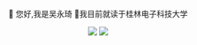 <div align="center">
 
  👋 您好,我是吴永琦
  🌱我目前就读于桂林电子科技大学
  
![](https://github-readme-stats.vercel.app/api?username=QiYongWu&show_icons=true&theme=radical)
![](https://github-readme-stats.vercel.app/api/top-langs/?username=QiYongWu&layout=compact)

</div>
